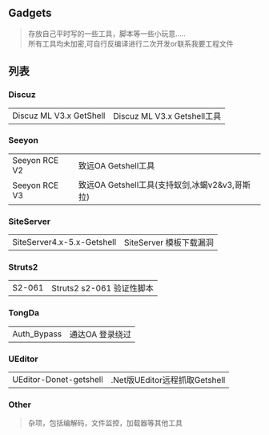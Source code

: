 ## Gadgets 
>存放自己平时写的一些工具，脚本等一些小玩意.....  
>所有工具均未加密,可自行反编译进行二次开发or联系我要工程文件
##  列表
###  Discuz

|  |  |
|--|--|
| Discuz ML V3.x GetShell | Discuz ML V3.x Getshell工具 |

###  Seeyon

|  |  |
|--|--|
| Seeyon RCE V2 | 致远OA Getshell工具 |
| Seeyon RCE V3 | 致远OA Getshell工具(支持蚁剑,冰蝎v2&v3,哥斯拉) |

###  SiteServer

|  |  |
|--|--|
| SiteServer4.x-5.x-Getshell | SiteServer 模板下载漏洞 |

###  Struts2

|  |  |
|--|--|
| S2-061 | Struts2 s2-061 验证性脚本 |

###  TongDa

|  |  |
|--|--|
| Auth_Bypass | 通达OA 登录绕过 |

###  UEditor

|  |  |
|--|--|
| UEditor-Donet-getshell | .Net版UEditor远程抓取Getshell |

###  Other

>杂项，包括编解码，文件监控，加载器等其他工具

